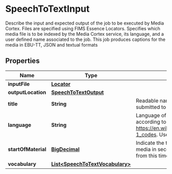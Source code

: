 

# SpeechToTextInput

Describe the input and expected output of the job to be executed by Media Cortex. Files are specified using FIMS Essence Locators. Specifies which media file is to be indexed by the Media Cortex service, its language, and a user defined name associated to the job.  This job produces captions for the media in EBU-TT, JSON and textual formats
## Properties

Name | Type | Description | Notes
------------ | ------------- | ------------- | -------------
**inputFile** | [**Locator**](Locator.md) |  | 
**outputLocation** | [**SpeechToTextOutput**](SpeechToTextOutput.md) |  | 
**title** | **String** | Readable name associated to the job when submitted to Media Cortex service. |  [optional]
**language** | **String** | Language of the media file to be indexed according to ISO 639-1 Language Name. See https://en.wikipedia.org/wiki/List_of_ISO_639-1_codes.  Used in Job/inputFile |  [optional]
**startOfMaterial** | [**BigDecimal**](BigDecimal.md) | Indicate the timecode of the first frame in the media in seconds.  Generated subtitles start from this time. |  [optional]
**vocabulary** | [**List&lt;SpeechToTextVocabulary&gt;**](SpeechToTextVocabulary.md) |  |  [optional]



